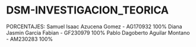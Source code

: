 # DSM-INVESTIGACION_TEORICA

PORCENTAJES:
Samuel Isaac Azucena Gomez      - AG170932  100%
Diana Jasmin Garcia Fabian      - GF230979  100%
Pablo Dagoberto Aguilar Montano - AM230283  100%


